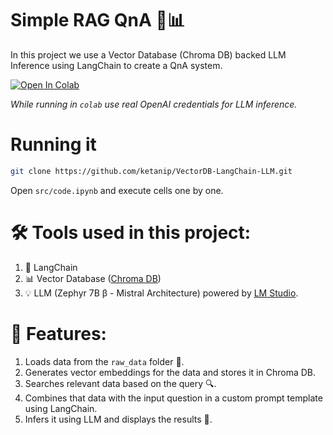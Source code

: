 # Simple RAG QnA 🤖📊

In this project we use a Vector Database (Chroma DB) backed LLM Inference using LangChain to create a QnA system.

[![Open In Colab](https://colab.research.google.com/assets/colab-badge.svg)](https://colab.research.google.com/github/ketanip/VectorDB-LangChain-LLM)

*While running in `colab` use real OpenAI credentials for LLM inference.*

# Running it 

```bash
git clone https://github.com/ketanip/VectorDB-LangChain-LLM.git
```

Open `src/code.ipynb` and execute cells one by one.

# 🛠️ Tools used in this project:
1. 🔗 LangChain 
2. 📊 Vector Database ([Chroma DB](https://www.trychroma.com/)) 
3. 💡 LLM (Zephyr 7B β - Mistral Architecture) powered by [LM Studio](https://lmstudio.ai/). 

# 🚀 Features:
1. Loads data from the `raw_data` folder 📂.
2. Generates vector embeddings for the data and stores it in Chroma DB.
3. Searches relevant data based on the query 🔍.
4. Combines that data with the input question in a custom prompt template using LangChain.
5. Infers it using LLM and displays the results 🤖.
